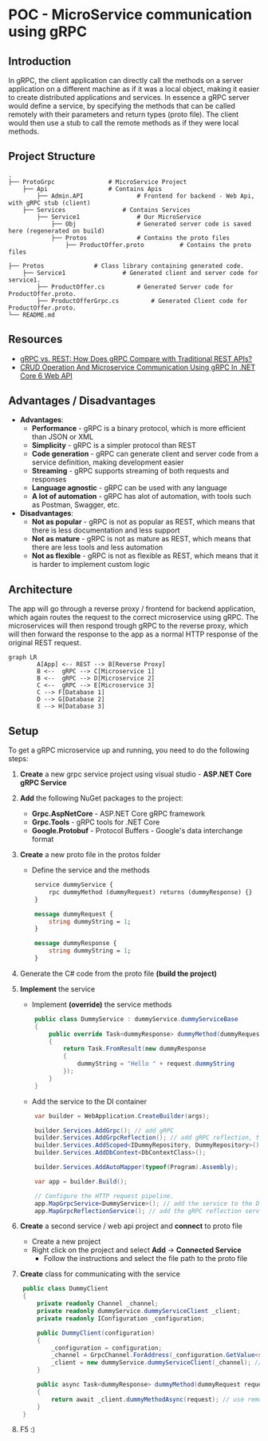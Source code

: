 ﻿# POC - MicroService communication using gRPC

## Introduction
In gRPC, the client application can directly call the methods on a server application on a different machine as if it was a local object, making it easier to create distributed applications and services.
In essence a gRPC server would define a service, by specifying the methods that can be called remotely with their parameters and return types (proto file). The client would then use a stub to call the remote methods as if they were local methods.

## Project Structure
```
.
├── ProtoGrpc				# MicroService Project
	├── Api					# Contains Apis
		├── Admin.API				# Frontend for backend - Web Api, with gRPC stub (client)
	├── Services				# Contains Services
		├── Service1				# Our MicroService
			├── Obj					# Generated server code is saved here (regenerated on build)
			├── Protos				# Contains the proto files
				├── ProductOffer.proto			# Contains the proto files

├── Protos				# Class library containing generated code.
	├── Service1				# Generated client and server code for service1.
		├── ProductOffer.cs			# Generated Server code for ProductOffer.proto.
		├── ProductOfferGrpc.cs			# Generated Client code for ProductOffer.proto.
└── README.md
```

## Resources
- [gRPC vs. REST: How Does gRPC Compare with Traditional REST APIs?](https://blog.dreamfactory.com/grpc-vs-rest-how-does-grpc-compare-with-traditional-rest-apis/)
- [CRUD Operation And Microservice Communication Using gRPC In .NET Core 6 Web API](https://www.c-sharpcorner.com/article/crud-operation-and-microservice-communication-using-grpc-in-net-core-6-web-api/)

## Advantages / Disadvantages
- **Advantages**:
	- **Performance** - gRPC is a binary protocol, which is more efficient than JSON or XML
	- **Simplicity** - gRPC is a simpler protocol than REST
	- **Code generation** - gRPC can generate client and server code from a service definition, making development easier
	- **Streaming** - gRPC supports streaming of both requests and responses
	- **Language agnostic** - gRPC can be used with any language
	- **A lot of automation** - gRPC has alot of automation, with tools such as Postman, Swagger, etc.
- **Disadvantages**:
	- **Not as popular** - gRPC is not as popular as REST, which means that there is less documentation and less support
	- **Not as mature** - gRPC is not as mature as REST, which means that there are less tools and less automation
	- **Not as flexible** - gRPC is not as flexible as REST, which means that it is harder to implement custom logic


## Architecture
The app will go through a reverse proxy / frontend for backend application, which again routes the request to the correct microservice using gRPC.
The microservices will then respond trough gRPC to the reverse proxy, which will then forward the response to the app as a normal HTTP response of the original REST request.

```mermaid
graph LR
		A[App] <-- REST --> B[Reverse Proxy]
		B <--  gRPC --> C[Microservice 1]
		B <--  gRPC --> D[Microservice 2]
		C <--  gRPC --> E[Microservice 3]
		C --> F[Database 1]
		D --> G[Database 2]
		E --> H[Database 3]
``` 

## Setup
To get a gRPC microservice up and running, you need to do the following steps:
1. **Create** a new grpc service project using visual studio - **ASP.NET Core gRPC Service**
2. **Add** the following NuGet packages to the project:
	- **Grpc.AspNetCore** - ASP.NET Core gRPC framework
	- **Grpc.Tools** - gRPC tools for .NET Core
	- **Google.Protobuf** - Protocol Buffers - Google's data interchange format
3. **Create** a new proto file in the protos folder
	- Define the service and the methods

	```proto
		service dummyService {
			rpc dummyMethod (dummyRequest) returns (dummyResponse) {}
		}

		message dummyRequest {
			string dummyString = 1;
		}

		message dummyResponse {
			string dummyString = 1;
		}
	``` 
4. Generate the C# code from the proto file **(build the project)**
5. **Implement** the service
	- Implement **(override)** the service methods

	```csharp
		public class DummyService : dummyService.dummyServiceBase
		{
			public override Task<dummyResponse> dummyMethod(dummyRequest request, ServerCallContext context)
			{
				return Task.FromResult(new dummyResponse
				{
					dummyString = "Hello " + request.dummyString
				});
			}
		}
	```
	- Add the service to the DI container
	```csharp
		var builder = WebApplication.CreateBuilder(args);

		builder.Services.AddGrpc(); // add gRPC
		builder.Services.AddGrpcReflection(); // add gRPC reflection, to be able to use the gRPC reflection service
		builder.Services.AddScoped<IDummyRepository, DummyRepository>();
		builder.Services.AddDbContext<DbContextClass>();

		builder.Services.AddAutoMapper(typeof(Program).Assembly);

		var app = builder.Build();

		// Configure the HTTP request pipeline.
		app.MapGrpcService<DummyService>(); // add the service to the DI container
		app.MapGrpcReflectionService(); // add the gRPC reflection service to the DI container
	```
6. **Create** a second service / web api project and **connect** to proto file
	- Create a new project
	- Right click on the project and select **Add** -> **Connected Service**
		- Follow the instructions and select the file path to the proto file
7. **Create** class for communicating with the service
```csharp
	public class DummyClient
	{
		private readonly Channel _channel;
		private readonly dummyService.dummyServiceClient _client;
		private readonly IConfiguration _configuration;

		public DummyClient(configuration)
		{
			_configuration = configuration;
			_channel = GrpcChannel.ForAddress(_configuration.GetValue<string>("GrpcSettings:dummyService")); // check launchSettings.json for the correct address
			_client = new dummyService.dummyServiceClient(_channel); // client code generated by the proto file we connected to
		}

		public async Task<dummyResponse> dummyMethod(dummyRequest request)
		{
			return await _client.dummyMethodAsync(request); // use remote method call as if it was a local method
		}
	}
```
8. F5 :)
